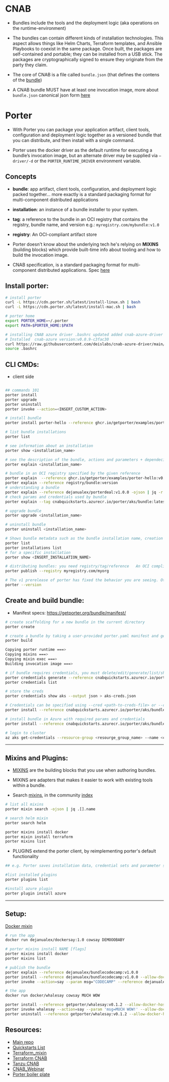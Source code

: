 # CNAB

* Bundles include the tools and the deployment logic (aka operations on the runtime-environment)
* The bundles can contain different kinds of installation technologies. This aspect allows things like Helm Charts, Terraform templates, and Ansible Playbooks to coexist in the same package. Once built, the packages are self-contained and portable; they can be installed from a USB stick. The packages are cryptographically signed to ensure they originate from the party they claim.

* The core of CNAB is a file called `bundle.json` (that defines the contens of the [bundle](https://learn.microsoft.com/en-us/dotnet/architecture/cloud-native/application-bundles))
* A CNAB bundle MUST have at least one invocation image, more about `bundle.json` canonical json form [here](https://github.com/cnabio/cnab-spec/blob/main/101-bundle-json.md)

# Porter

* With Porter you can package your application artifact, client tools, configuration and deployment logic together as a versioned bundle that you can distribute, and then install with a single command.

* Porter uses the docker driver as the default runtime for executing a bundle’s invocation image, but an alternate driver may be supplied via `–driver/-d` or the `PORTER_RUNTIME_DRIVER` environment variable. 

## Concepts

* **bundle**: app artifact, client tools, configuration, and deployment logic packed together… more exactly is a standard packaging format for multi-component distributed applications

* **installation**: an instance of a bundle installer to your system.

* **tag**: a reference to the bundle in an OCI registry that contains the registry, bundle name, and version e.g.: `myregistry.com/mybundle:v1.0`

* **registry**: An OCI-compliant artifact store

* Porter doesn't know about the underlying tech he's relying on **MIXINS** (building blocks) which provide built-time info about tooling and how to build the invocation image.

* CNAB specification, is a standard packaging format for multi-component distributed applications. Spec [here](https://github.com/cnabio/cnab-spec/blob/main/100-CNAB.md)

## Install porter:
```bash
# install porter
curl -L https://cdn.porter.sh/latest/install-linux.sh | bash
curl -L https://cdn.porter.sh/latest/install-mac.sh | bash

# porter home
export PORTER_HOME=~/.porter
export PATH=$PORTER_HOME:$PATH

# installing CNAB azure driver .bashrc updated added cnab-azure-driver dir to path
# Installed  cnab-azure version:v0.0.9-c3fac30
curl https://raw.githubusercontent.com/deislabs/cnab-azure-driver/main/install-in-azure-cloudshell.sh |/bin/bash
source .bashrc
```
## CLI CMDs:

* client side

```bash

## commands 101
porter install
porter upgrade
porter uninstall
porter invoke --action=<INSERT_CUSTOM_ACTION>

# install bundle
porter install porter-hello --reference ghcr.io/getporter/examples/porter-hello:v0.2.0

# list bundle installations
porter list

# see information about an installation
porter show <installation_name>

# see the description of the bundle, actions and parameters + dependecies and outputs of the bundle
porter explain <installation_name>

# bundle in an OCI registry specified by the given reference
porter explain  --reference ghcr.io/getporter/examples/porter-hello:v0.2.0
porter explain --reference registry/bundle:version
# understanding a bundle
porter explain --reference dejanualex/porterdeal:v1.0.0 -ojson | jq -r "{customActions}"
# check params and credentials used by bundle
porter explain --tag cnabquickstarts.azurecr.io/porter/aks/bundle:latest

# upgrade bundle
porter upgrade <installation_name>

# uninstall bundle
porter uninstall <installation_name>

# Shows bundle metadata such as the bundle installation name, creation and modification times, the last action and its status.
porter list
porter installations list
# for a specific installation
porter show <INSERT_INSTALLATION_NAME>

# distributing bundles: you need registry/tag/reference   An OCI compliant artifact store.
porter publish --registry myregistry.com/myorg

# The v1 prerelease of porter has fixed the behavior you are seeing. Otherwise if you are using v0.38 then you should expect to need two repositories per bundle (one for the bundle and one for the bundle’s container)
porter --version
```

## Create and build bundle:

* Manifest specs: https://getporter.org/bundle/manifest/

```bash
# create scaffolding for a new bundle in the current directory
porter create

# create a bundle by taking a user-provided porter.yaml manifest and generate a CNAB bundle.json (in a newly created dir ./cnab that stores all the information e.g. Dockerfile bundle.json) and then building the invocation image
porter build

Copying porter runtime ===>
Copying mixins ===>
Copying mixin exec ===>
Building invocation image ===>

# if bundle requires credentials, you must delete/edit/generate/list/show a credentials file with the required values.
porter credentials generate --reference cnabquickstarts.azurecr.io/porter/aks/bundle:latest
porter credentials list

# store the creds
porter credentials show aks --output json > aks-creds.json

# Credentials can be specified using --cred <path-to-creds-file> or --cred <credentials_set_name>
porter install --reference cnabquickstarts.azurecr.io/porter/aks/bundle:latest -c ./aks-creds.json

# install bundle in Azure with required params and credentials
porter install --reference cnabquickstarts.azurecr.io/porter/aks/bundle:latest -c aks --param azure_location=westeurope --param cluster_name=democluster --param kubernetes_version=1.21.9 --param node_count=2 --param node_vm_size=standard_d2as_v5 --param porter-debug=false --param resource_group=demorg --param vm_set_type=VirtualMachineScaleSets -d azure

# login to cluster
az aks get-credentials --resource-group <resourge_group_name> --name <cluster-name>

```
---

## Mixins and Plugins:

* [MIXINS](https://porter.sh/mixins/) are the building blocks that you use when authoring bundles.
* MIXINS are adapters that makes it easier to work with existing tools within a bundle.

* Search [mixins](https://porter.sh/mixins/), in the community [index](https://cdn.porter.sh/mixins/index.json )
```bash
# list all mixins
porter mixin search -ojson | jq .[].name

# search helm mixin
porter search helm
```

```bash
porter mixins install docker
porter mixin install terraform
porter mixins list
```

* PLUGINS extend the porter client, by reimplementing porter's default functionality 
```bash
## e.g. Porter saves installation data, credential sets and parameter sets using the local filesystem to ~/.porter by default. A plugin can change that behavior to save them to cloud storage instead

#list installed plugins 
porter plugins list

#install azure plugin
porter plugin install azure
```
---
## Setup:

[Docker mixin](https://porter.sh/examples/docker/)

```bash
# run the app
docker run dejanualex/dockersay:1.0 cowsay DEMOOOBABY
```

```bash
# porter mixins install NAME [flags]
porter mixins install docker
porter mixins list

# publish the bundle
porter explain --reference dejanualex/bundlecodecamp:v1.0.0
porter install --reference dejanualex/bundlecodecamp:v1.0.0 --allow-docker-host-access
porter invoke --action=say --param msg="CODECAMP" --reference dejanualex/bundlecodecamp:v1.0.0 --allow-docker-host-access

# the app
docker run docker/whalesay cowsay MUCH WOW

porter install --reference getporter/whalesay:v0.1.2 --allow-docker-host-access
porter invoke whalesay --action=say --param 'msg=MUCH WOW!' --allow-docker-host-access
porter uninstall --reference getporter/whalesay:v0.1.2 --allow-docker-host-access
```

##  Resources:

- [Main repo](https://github.com/Azure/azure-cnab-quickstarts)
- [Quickstarts List](https://github.com/Azure/azure-cnab-quickstarts/blob/main/porter/TOC.md)
- [Terraform_mixin](https://porter.sh/mixins/terraform/)
- [Terraform CNAB](https://www.youtube.com/watch?v=LxRvKg3egPc)
- [Tanzu CNAB](https://tanzu.vmware.com/content/blog/cloud-native-application-bundles-a-simple-way-to-install-software-on-kubernetes-or-any-other-runtime)
- [CNAB_Webinar](https://www.youtube.com/watch?v=1FGMrv_xfqY&t=8s)
- [Porter boiler plate](https://github.com/getporter/examples/)
